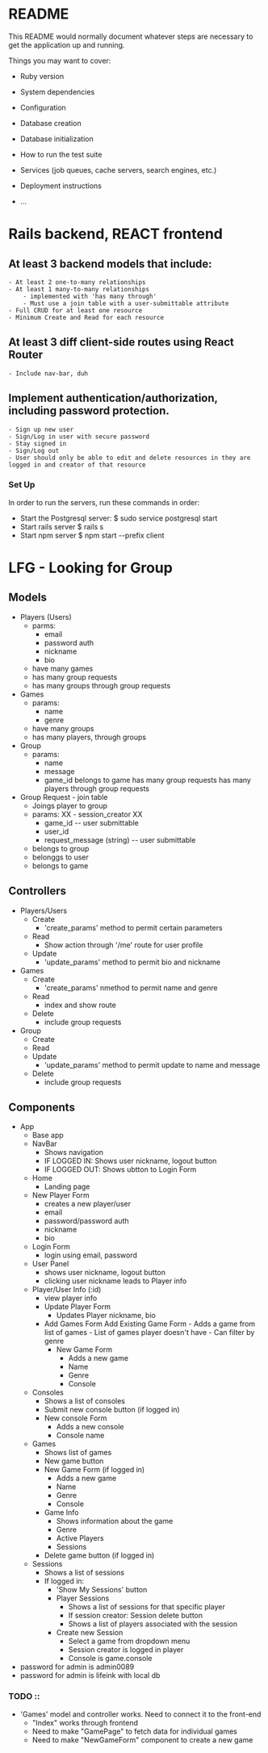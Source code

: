 # README

This README would normally document whatever steps are necessary to get the
application up and running.

Things you may want to cover:

* Ruby version

* System dependencies

* Configuration

* Database creation

* Database initialization

* How to run the test suite

* Services (job queues, cache servers, search engines, etc.)

* Deployment instructions

* ...

# Rails backend, REACT frontend
## At least 3 backend models that include:
	- At least 2 one-to-many relationships
	- At least 1 many-to-many relationships
		- implemented with 'has many through'
		- Must use a join table with a user-submittable attribute
	- Full CRUD for at least one resource
	- Minimum Create and Read for each resource
## At least 3 diff client-side routes using React Router
	- Include nav-bar, duh
## Implement authentication/authorization, including password protection.
	- Sign up new user
	- Sign/Log in user with secure password
	- Stay signed in
	- Sign/Log out
	- User should only be able to edit and delete resources in they are logged in and creator of that resource

### Set Up
In order to run the servers, run these commands in order:
- Start the Postgresql server:
    $ sudo service postgresql start
- Start rails server
    $ rails s
- Start npm server
    $ npm start --prefix client

# LFG - Looking for Group
## Models
* Players (Users)
    - parms:
        - email
        - password auth
        - nickname
        - bio
	- have many games
	- has many group requests
    - has many groups through group requests
* Games
    - params:
        - name
        - genre
	- have many groups
	- has many players, through groups
* Group
    - params:
        - name
        - message
        - game_id
    belongs to game
    has many group requests
    has many players through group requests
* Group Request - join table
    - Joings player to group
    - params:
        XX - session_creator XX
        - game_id -- user submittable
        - user_id
        - request_message (string) -- user submittable
	- belongs to group
    - belonggs to user
    - belongs to game
## Controllers
* Players/Users
    - Create
        - 'create_params' method to permit certain parameters
    - Read
        - Show action through '/me' route for user profile
    - Update
        - 'update_params' method to permit bio and nickname
* Games
    - Create
        - 'create_params' nmethod to permit name and genre
    - Read
        - index and show route
    - Delete
        - include group requests
* Group
    - Create
    - Read
    - Update
        - 'update_params' method to permit update to name and message
    - Delete
        - include group requests
## Components
* App
    - Base app
    * NavBar
         - Shows navigation
         - IF LOGGED IN: Shows user nickname, logout button
         - IF LOGGED OUT: Shows ubtton to Login Form
    * Home
        - Landing page
    * New Player Form
        - creates a new player/user
        - email
        - password/password auth
        - nickname
        - bio
    * Login Form
        - login using email, password
    * User Panel
        - shows user nickname, logout button
        - clicking user nickname leads to Player info
    * Player/User Info (:id)
        - view player info
        * Update Player Form
            - Updates Player nickname, bio
        * Add Games Form
            Add Existing Game Form
                - Adds a game from list of games
                - List of games player doesn't have
                - Can filter by genre
            * New Game Form
                - Adds a new game
                - Name
                - Genre
                - Console
    * Consoles
        - Shows a list of consoles
        - Submit new console button (if logged in)
        * New console Form
            - Adds a new console
            - Console name
    * Games
        - Shows list of games
        - New game button
        * New Game Form (if logged in)
            - Adds a new game
            - Name
            - Genre
            - Console
        * Game Info
            - Shows information about the game
            - Genre
            - Active Players
            - Sessions
        - Delete game button (if logged in)
    * Sessions
        - Shows a list of sessions
        - If logged in:
            - 'Show My Sessions' button
            * Player Sessions
                - Shows a list of sessions for that specific player
                - If session creator: Session delete button
                - Shows a list of players associated with the session
            * Create new Session
                - Select a game from dropdown menu
                - Session creator is logged in player
                - Console is game.console
* password for admin is admin0089
* password for admin is lifeink with local db

### TODO ::
- 'Games' model and controller works. Need to connect it to the front-end
    - "Index" works through frontend
    - Need to make "GamePage" to fetch data for individual games
    - Need to make "NewGameForm" component to create a new game